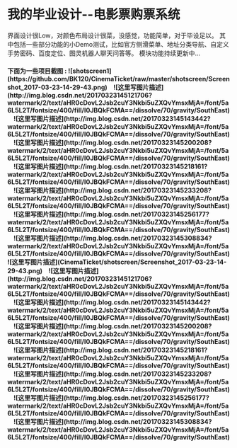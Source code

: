 <h1>我的毕业设计--电影票购票系统  </h1>
界面设计很Low，对颜色布局设计很菜，没感觉，功能简单，对于毕设足以。    
其中包括一些部分功能的小Demo测试，比如官方侧滑菜单、地址分类导航、自定义手势密码、百度定位、图灵机器人聊天问答等。  
模块功能持续更新中...      
<h4>下面为一些项目截图 :  
![shotscreen1](https://github.com/BK120/CinemaTicket/raw/master/shotscreen/Screenshot_2017-03-23-14-29-43.png)&emsp;![这里写图片描述](http://img.blog.csdn.net/20170323145121706?watermark/2/text/aHR0cDovL2Jsb2cuY3Nkbi5uZXQvYmsxMjA=/font/5a6L5L2T/fontsize/400/fill/I0JBQkFCMA==/dissolve/70/gravity/SouthEast)&emsp;![这里写图片描述](http://img.blog.csdn.net/20170323145143442?watermark/2/text/aHR0cDovL2Jsb2cuY3Nkbi5uZXQvYmsxMjA=/font/5a6L5L2T/fontsize/400/fill/I0JBQkFCMA==/dissolve/70/gravity/SouthEast)&emsp;![这里写图片描述](http://img.blog.csdn.net/20170323145200208?watermark/2/text/aHR0cDovL2Jsb2cuY3Nkbi5uZXQvYmsxMjA=/font/5a6L5L2T/fontsize/400/fill/I0JBQkFCMA==/dissolve/70/gravity/SouthEast)&emsp;![这里写图片描述](http://img.blog.csdn.net/20170323145218161?watermark/2/text/aHR0cDovL2Jsb2cuY3Nkbi5uZXQvYmsxMjA=/font/5a6L5L2T/fontsize/400/fill/I0JBQkFCMA==/dissolve/70/gravity/SouthEast)&emsp;![这里写图片描述](http://img.blog.csdn.net/20170323145233208?watermark/2/text/aHR0cDovL2Jsb2cuY3Nkbi5uZXQvYmsxMjA=/font/5a6L5L2T/fontsize/400/fill/I0JBQkFCMA==/dissolve/70/gravity/SouthEast)&emsp;![这里写图片描述](http://img.blog.csdn.net/20170323145256177?watermark/2/text/aHR0cDovL2Jsb2cuY3Nkbi5uZXQvYmsxMjA=/font/5a6L5L2T/fontsize/400/fill/I0JBQkFCMA==/dissolve/70/gravity/SouthEast)&emsp;![这里写图片描述](http://img.blog.csdn.net/20170323145308834?watermark/2/text/aHR0cDovL2Jsb2cuY3Nkbi5uZXQvYmsxMjA=/font/5a6L5L2T/fontsize/400/fill/I0JBQkFCMA==/dissolve/70/gravity/SouthEast)
![这里写图片描述](CinemaTicket/shotscreen/Screenshot_2017-03-23-14-29-43.png)&emsp;![这里写图片描述](http://img.blog.csdn.net/20170323145121706?watermark/2/text/aHR0cDovL2Jsb2cuY3Nkbi5uZXQvYmsxMjA=/font/5a6L5L2T/fontsize/400/fill/I0JBQkFCMA==/dissolve/70/gravity/SouthEast)&emsp;![这里写图片描述](http://img.blog.csdn.net/20170323145143442?watermark/2/text/aHR0cDovL2Jsb2cuY3Nkbi5uZXQvYmsxMjA=/font/5a6L5L2T/fontsize/400/fill/I0JBQkFCMA==/dissolve/70/gravity/SouthEast)&emsp;![这里写图片描述](http://img.blog.csdn.net/20170323145200208?watermark/2/text/aHR0cDovL2Jsb2cuY3Nkbi5uZXQvYmsxMjA=/font/5a6L5L2T/fontsize/400/fill/I0JBQkFCMA==/dissolve/70/gravity/SouthEast)&emsp;![这里写图片描述](http://img.blog.csdn.net/20170323145218161?watermark/2/text/aHR0cDovL2Jsb2cuY3Nkbi5uZXQvYmsxMjA=/font/5a6L5L2T/fontsize/400/fill/I0JBQkFCMA==/dissolve/70/gravity/SouthEast)&emsp;![这里写图片描述](http://img.blog.csdn.net/20170323145233208?watermark/2/text/aHR0cDovL2Jsb2cuY3Nkbi5uZXQvYmsxMjA=/font/5a6L5L2T/fontsize/400/fill/I0JBQkFCMA==/dissolve/70/gravity/SouthEast)&emsp;![这里写图片描述](http://img.blog.csdn.net/20170323145256177?watermark/2/text/aHR0cDovL2Jsb2cuY3Nkbi5uZXQvYmsxMjA=/font/5a6L5L2T/fontsize/400/fill/I0JBQkFCMA==/dissolve/70/gravity/SouthEast)&emsp;![这里写图片描述](http://img.blog.csdn.net/20170323145308834?watermark/2/text/aHR0cDovL2Jsb2cuY3Nkbi5uZXQvYmsxMjA=/font/5a6L5L2T/fontsize/400/fill/I0JBQkFCMA==/dissolve/70/gravity/SouthEast)
